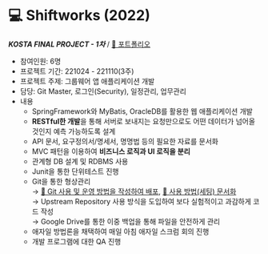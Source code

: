 # 💻 Shiftworks (2022)

***KOSTA FINAL PROJECT - 1차***   / [📄 포트폴리오](https://docs.google.com/presentation/d/1rttHUe7aAMxpQ76MAXWj0zSivruam0E_X2pU2RgdAfM/edit?usp=sharing)

- 참여인원: 6명
- 프로젝트 기간: 221024 - 221110(3주)
- 프로젝트 주제: 그룹웨어 앱 애플리케이션 개발
- 담당: Git Master, 로그인(Security), 일정관리, 업무관리
- 내용
    - SpringFramework와 MyBatis, OracleDB를 활용한 웹 애플리케이션 개발
    - **RESTful한 개발**을 통해 서버로 보내지는 요청만으로도 어떤 데이터가 넘어올 것인지 예측 가능하도록 설계
    - API 문서, 요구정의서/명세서, 명명법 등의 필요한 자료를 문서화
    - MVC 패턴을 이용하여 **비즈니스 로직과 UI 로직을 분리**
    - 관계형 DB 설계 및 RDBMS 사용
    - Junit을 통한 단위테스트 진행
    - Git을 통한 형상관리
    <br>→ [🔗 Git 사용 및 운영 방법을 작성하여 배포](https://www.evernote.com/shard/s518/sh/80ec7831-30a0-c533-52e7-fb84d750310f/d5e4db8b8e3bb36e4b77b2d8bbcb1327), [🔗 사용 방법(세팅) 문서화](https://www.evernote.com/shard/s518/sh/75116b7b-2272-e691-2968-9dae37d27b0d/e40d39a90e5910dc9f32b715e7a51aeb)
    <br>→ Upstream Repository 사용 방식을 도입하여 보다 실험적이고 과감하게 코드 작성
    <br>→ Google Drive를 통한 이중 백업을 통해 파일을 안전하게 관리
    - 애자일 방법론을 채택하여 매일 아침 애자일 스크럼 회의 진행
    - 개발 프로그램에 대한 QA 진행
